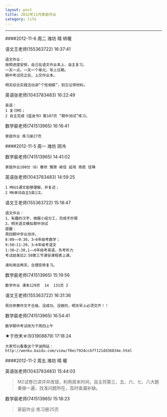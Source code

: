 ```yaml
---
layout: post
title: 2012年11月家庭作业
category: life
---
```



---

####2012-11-6  周二 潍坊 晴 转暖

语文王老师(155363722)  16:37:41

    语文作业：
    按照进度安排，自己在语文作业本上，自主复习。
    一天一点，一天一个单元，写上日期。
    期中考试完之后，上交作业本。
    
    明天综合实践活动讲“个性相框”，别忘记带材料。

英语张老师(1043783483) 16:22:49 

    英语：
    1 复习M5；
    2 自主完成《蓝皮书》第107页 “期中测试”练习。


数学裴老师(741513965)  16:16:41

    家庭作业 练习册27页

####2012-11-5  周一 潍坊 阴冷

数学裴老师(741513965)  14:41:02

    家庭作业100分（6）春欣 雅雯 颖佳 延培 雨若 佳琳

英语张老师(1043783483)  14:59:25

    1 M6U1课文能够理解，并复述；  
    2 M6单词自主5英1汉。

语文王老师(155363722)  15:18:47

    语文作业：  
    1、有趣的汉字，根据小组分工，完成手抄报  
    2、明天语文模拟期中测试  
    提醒：
    周四期中学业测评。
    8:00——9:30，3—6年级考数学；
    9:50—11:20，3—6年级考语文
    1:30—2:30,1——6年级考英语，先考听力
    考试结束后2:50第三节课安课程表上课。
    
    请利用这两天，合理安排复习。

数学裴老师(741513965)  15:19:56
    
    数学作业 课本129页  14  131页 2
    
语文王老师(155363722)  16:31:36

    周日参赛作文不合格、没成功、没做的，明天早上必须交齐！！

数学裴老师(741513965)  16:54:41

    数学期中考试改为下周四上午
    
★于欣禾☆(931908879)  17:18:24
    
    大家可以看看这个字谜网站：http://wenku.baidu.com/view/f8ec7924ccbff121dd36834e.html
    


####2012-11-2  周五 潍坊 晴 暖

英语张老师(1043783483)  15:44:03

>M2试卷已讲评并改错，利用周末时间，自主将第三、五、六、七、八大题重做一遍，找准问题所在，及时查漏补缺。

数学裴老师(741513965) 15:18:23 

>家庭作业 练习册25页

